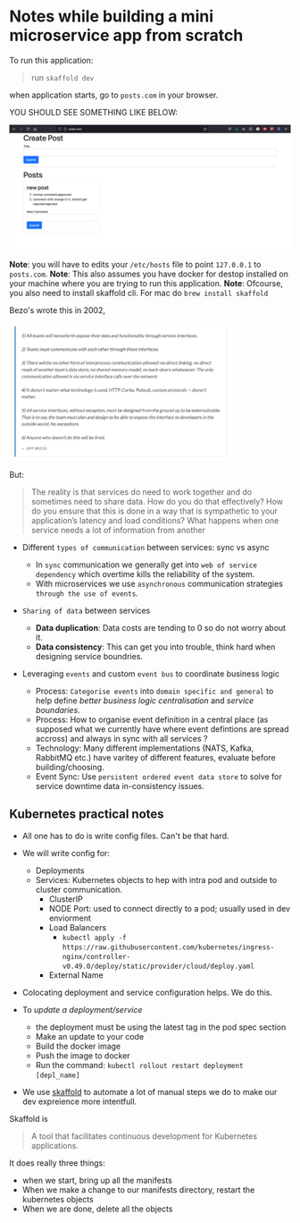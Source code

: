 # Notes while building a mini microservice app from scratch

To run this application:

> run `skaffold dev`

when application starts, go to `posts.com` in your browser.

YOU SHOULD SEE SOMETHING LIKE BELOW:

<img src="./notes-assets/app.png" alt="app homepage screen" width="600" />

**Note**: you will have to edits your `/etc/hosts` file to point `127.0.0.1` to `posts.com`.
**Note**: This also assumes you have docker for destop installed on your machine where you are trying to run this application.
**Note**: Ofcourse, you also need to install skaffold cli. For mac do `brew install skaffold`

Bezo's wrote this in 2002,

<img src="./notes-assets/bezos-api-manifesto.png" alt="bezos api mandate" width="400" />

But:

> The reality is that services do need to work together and do sometimes need to share data. How do you do that effectively? How do you ensure that this is done in a way that is sympathetic to your application’s latency and load conditions? What happens when one service needs a lot of information from another

- Different `types of communication` between services: sync vs async

  - In `sync` communication we generally get into `web of service dependency` which overtime kills the reliability of the system.
  - With microservices we use `asynchronous` communication strategies `through the use of events`.

- `Sharing of data` between services

  - **Data duplication**: Data costs are tending to 0 so do not worry about it.
  - **Data consistency**: This can get you into trouble, think hard when designing service boundries.

- Leveraging `events` and custom `event bus` to coordinate business logic

  - Process: `Categorise events` into `domain specific and general` to help define _better business logic centralisation_ and _service boundaries_.
  - Process: How to organise event definition in a central place (as supposed what we currently have where event defintions are spread accross) and always in sync with all services ?
  - Technology: Many different implementations (NATS, Kafka, RabbitMQ etc.) have varitey of different features, evaluate before building/choosing.
  - Event Sync: Use `persistent ordered event data store` to solve for service downtime data in-consistency issues.

## Kubernetes practical notes

- All one has to do is write config files. Can't be that hard.
- We will write config for:

  - Deployments
  - Services: Kubernetes objects to hep with intra pod and outside to cluster communication.
    - ClusterIP
    - NODE Port: used to connect directly to a pod; usually used in dev enviorment
    - Load Balancers
      - `kubectl apply -f https://raw.githubusercontent.com/kubernetes/ingress-nginx/controller-v0.49.0/deploy/static/provider/cloud/deploy.yaml`
    - External Name

- Colocating deployment and service configuration helps. We do this.
- To _update a deployment/service_

  - the deployment must be using the latest tag in the pod spec section
  - Make an update to your code
  - Build the docker image
  - Push the image to docker
  - Run the command: `kubectl rollout restart deployment [depl_name]`

- We use [skaffold](https://skaffold.dev/) to automate a lot of manual steps we do to make our dev expreience more intentfull.

Skaffold is

> A tool that facilitates continuous development for Kubernetes applications.

It does really three things:

- when we start, bring up all the manifests
- When we make a change to our manifests directory, restart the kubernetes objects
- When we are done, delete all the objects
